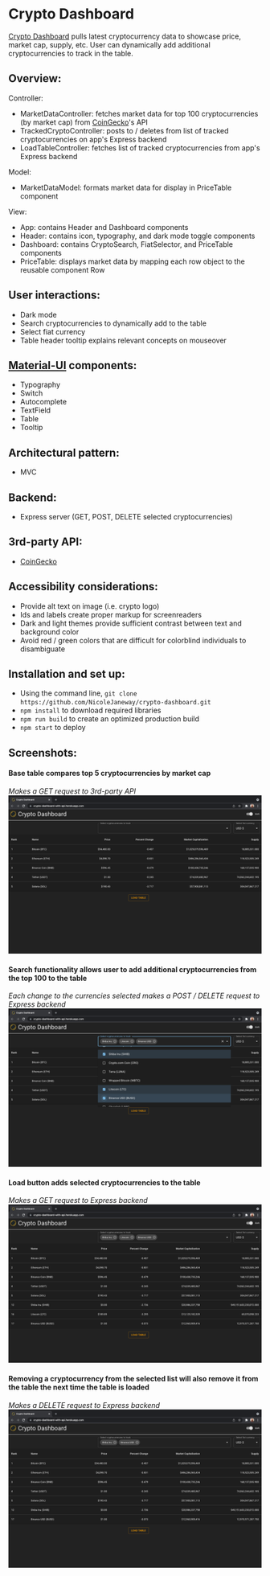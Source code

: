# Crypto Dashboard

[Crypto Dashboard](https://crypto-dashboard-with-api.herokuapp.com/) pulls latest cryptocurrency data to showcase price, market cap, supply, etc.  User can dynamically add additional cryptocurrencies to track in the table.

## Overview:

Controller:
- MarketDataController: fetches market data for top 100 cryptocurrencies (by market cap) from [CoinGecko](https://www.coingecko.com/en/api/documentation)'s API
- TrackedCryptoController: posts to / deletes from list of tracked cryptocurrencies on app's Express backend
- LoadTableController: fetches list of tracked cryptocurrencies from app's Express backend

Model:
- MarketDataModel: formats market data for display in PriceTable component

View:
- App: contains Header and Dashboard components
 - Header: contains icon, typography, and dark mode toggle components
 - Dashboard: contains CryptoSearch, FiatSelector, and PriceTable components
 - PriceTable: displays market data by mapping each row object to the reusable component Row


## User interactions:
- Dark mode
- Search cryptocurrencies to dynamically add to the table
- Select fiat currency
- Table header tooltip explains relevant concepts on mouseover


## [Material-UI](https://mui.com/) components:
- Typography
- Switch
- Autocomplete
- TextField
- Table
- Tooltip


## Architectural pattern:
- MVC

## Backend:
- Express server (GET, POST, DELETE selected cryptocurrencies)

## 3rd-party API:
- [CoinGecko](https://www.coingecko.com/en/api/documentation)


## Accessibility considerations:

- Provide alt text on image (i.e. crypto logo)
- Ids and labels create proper markup for screenreaders
- Dark and light themes provide sufficient contrast between text and background color
- Avoid red / green colors that are difficult for colorblind individuals to disambiguate

## Installation and set up:
- Using the command line, `git clone https://github.com/NicoleJaneway/crypto-dashboard.git`
- `npm install` to download required libraries
- `npm run build` to create an optimized production build
- `npm start` to deploy

## Screenshots:

#### Base table compares top 5 cryptocurrencies by market cap
*Makes a GET request to 3rd-party API*
![base table](img/00_base_table.png)



#### Search functionality allows user to add additional cryptocurrencies from the top 100 to the table
*Each change to the currencies selected makes a POST / DELETE request to Express backend*
![search](img/01_search.png)



#### Load button adds selected cryptocurrencies to the table
*Makes a GET request to Express backend*
![load](img/02_load.png)



#### Removing a cryptocurrency from the selected list will also remove it from the table the next time the table is loaded
*Makes a DELETE request to Express backend*
![remove](img/03_remove.png)

